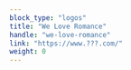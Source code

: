 ```yaml
---
block_type: "logos"
title: "We Love Romance"
handle: "we-love-romance"
link: "https://www.???.com/"
weight: 0
---
```


